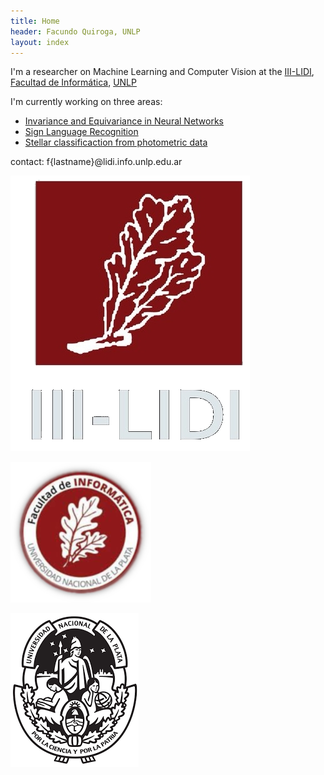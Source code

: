 ```yaml
---
title: Home
header: Facundo Quiroga, UNLP
layout: index
---
```



I'm a researcher on Machine Learning and Computer Vision at the 
[III-LIDI](), [Facultad de Informática](http://info.unlp.edu.ar), [UNLP](http://unlp.edu.ar)

I'm currently working on three areas:

* [Invariance and Equivariance in Neural Networks](https://github.com/facundoq/transformational_measures)
* [Sign Language Recognition](/projects)
* [Stellar classificaction from photometric data]()

<p><span class="mail">contact: f{lastname}@lidi.info.unlp.edu.ar </span></p>


<div class="iconlist">
<a class="logo" title="III-LIDI" aria-label="III-LIDI" href="http://www.lidi.info.unlp.edu.ar/"> <img src="assets/img/logo/lidi.png" /> </a>

<a class="logo" title="Facultad de Informática" aria-label="III-LIDI" href="http://www.info.unlp.edu.ar/"> <img src="assets/img/logo/info.png" /> </a>


<a class="logo" title="Universidad Nacional de La Plata" aria-label="III-LIDI" href="http://www.unlp.edu.ar/"> <img src="assets/img/logo/unlp.png" /> </a>

</div>
 

